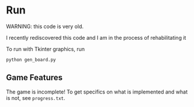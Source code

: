 # Run

WARNING: this code is very old.

I recently rediscovered this code and I am in the process of rehabilitating it

To run with Tkinter graphics, run

```
python gen_board.py
```

## Game Features

The game is incomplete! To get specifics on what is implemented and what is not, see `progress.txt`.
